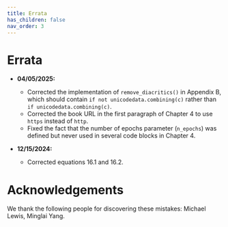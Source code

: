 ```yaml
---
title: Errata
has_children: false
nav_order: 3
---
```


# Errata

* **04/05/2025:**
    - Corrected the implementation of `remove_diacritics()` in Appendix B, which should contain `if not unicodedata.combining(c)` rather than `if unicodedata.combining(c)`.
    - Corrected the book URL in the first paragraph of Chapter 4 to use `https` instead of `http`.
    - Fixed the fact that the number of epochs parameter (`n_epochs`) was defined but never used in several code blocks in Chapter 4.

* **12/15/2024:** 
    - Corrected equations 16.1 and 16.2.

# Acknowledgements

We thank the following people for discovering these mistakes: Michael Lewis, Minglai Yang.
